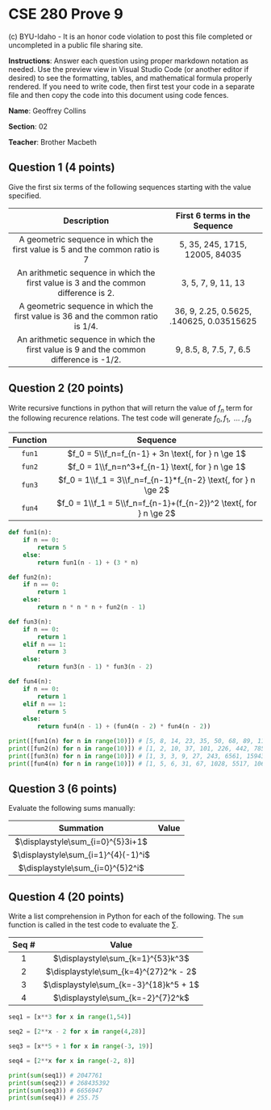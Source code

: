 # CSE 280 Prove 9

(c) BYU-Idaho - It is an honor code violation to post this
file completed or uncompleted in a public file sharing site.

**Instructions**: Answer each question using proper markdown notation as needed.  Use the preview view in Visual Studio Code (or another editor if desired) to see the formatting, tables, and mathematical formula properly rendered.  If you need to write code, then first test your code in a separate file and then copy the code into this document using code fences. 

**Name**: Geoffrey Collins

**Section**: 02

**Teacher**: Brother Macbeth

## Question 1 (4 points)

Give the first six terms of the following sequences starting with the value specified.

|Description|First 6 terms in the Sequence|
|:-:|:-:|
|A geometric sequence in which the first value is 5 and the common ratio is 7|5, 35, 245, 1715, 12005, 84035|
|An arithmetic sequence in which the first value is 3 and the common difference is 2.|3, 5, 7, 9, 11, 13|
|A geometric sequence in which the first value is 36 and the common ratio is 1/4.|36, 9, 2.25, 0.5625, .140625, 0.03515625|
|An arithmetic sequence in which the first value is 9 and the common difference is -1/2.|9, 8.5, 8, 7.5, 7, 6.5|

## Question 2 (20 points)

Write recursive functions in python that will return the value of $f_n$ term for the following recurence relations.  The test code will generate $f_0, f_1, \text{ ... } , f_9$

|Function|Sequence|
|:-:|:-:|
|`fun1`|$f_0 = 5\\f_n=f_{n-1} + 3n \text{, for } n \ge 1$|
|`fun2`|$f_0 = 1\\f_n=n^3+f_{n-1} \text{, for } n \ge 1$|
|`fun3`|$f_0 = 1\\f_1 = 3\\f_n=f_{n-1}*f_{n-2} \text{, for } n \ge 2$|
|`fun4`|$f_0 = 1\\f_1 = 5\\f_n=f_{n-1}+(f_{n-2})^2 \text{, for } n \ge 2$|

```python
def fun1(n):
    if n == 0:
        return 5
    else:
        return fun1(n - 1) + (3 * n)

def fun2(n):
    if n == 0:
        return 1
    else:
        return n * n * n + fun2(n - 1)

def fun3(n):
    if n == 0:
        return 1
    elif n == 1:
        return 3
    else:
        return fun3(n - 1) * fun3(n - 2)

def fun4(n):
    if n == 0:
        return 1
    elif n == 1:
        return 5
    else:
        return fun4(n - 1) + (fun4(n - 2) * fun4(n - 2))

print([fun1(n) for n in range(10)]) # [5, 8, 14, 23, 35, 50, 68, 89, 113, 140]
print([fun2(n) for n in range(10)]) # [1, 2, 10, 37, 101, 226, 442, 785, 1297, 2026]
print([fun3(n) for n in range(10)]) # [1, 3, 3, 9, 27, 243, 6561, 1594323, 10460353203, 16677181699666569]
print([fun4(n) for n in range(10)]) # [1, 5, 6, 31, 67, 1028, 5517, 1062301, 31499590, 1128514914191]
```

## Question 3 (6 points)

Evaluate the following sums manually:

|Summation|Value|
|:-:|:-:|
|$\displaystyle\sum_{i=0}^{5}3i+1$||
|$\displaystyle\sum_{i=1}^{4}(-1)^i$||
|$\displaystyle\sum_{i=0}^{5}2^i$||

## Question 4 (20 points)

Write a list comprehension in Python for each of the following.  The `sum` function is called in the test code to evaluate the $\sum$.

|Seq #|Value|
|:-:|:-:|
|1|$\displaystyle\sum_{k=1}^{53}k^3$|
|2|$\displaystyle\sum_{k=4}^{27}2^k - 2$|
|3|$\displaystyle\sum_{k=-3}^{18}k^5 + 1$|
|4|$\displaystyle\sum_{k=-2}^{7}2^k$|

```python
seq1 = [x**3 for x in range(1,54)]

seq2 = [2**x - 2 for x in range(4,28)]

seq3 = [x**5 + 1 for x in range(-3, 19)]

seq4 = [2**x for x in range(-2, 8)]

print(sum(seq1)) # 2047761
print(sum(seq2)) # 268435392
print(sum(seq3)) # 6656947
print(sum(seq4)) # 255.75
```